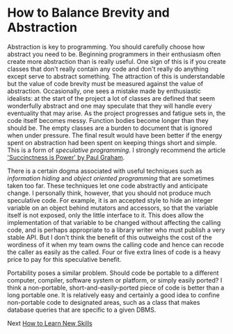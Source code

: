 # How to Balance Brevity and Abstraction
[//]: # (Version:1.0.0)
Abstraction is key to programming. You should carefully choose how abstract you need to be. Beginning programmers in their enthusiasm often create more abstraction than is really useful. One sign of this is if you create classes that don't really contain any code and don't really do anything except serve to abstract something. The attraction of this is understandable but the value of code brevity must be measured against the value of abstraction. Occasionally, one sees a mistake made by enthusiastic idealists: at the start of the project a lot of classes are defined that seem wonderfully abstract and one may speculate that they will handle every eventuality that may arise. As the project progresses and fatigue sets in, the code itself becomes messy. Function bodies become longer than they should be. The empty classes are a burden to document that is ignored when under pressure. The final result would have been better if the energy spent on abstraction had been spent on keeping things short and simple. This is a form of *speculative programming*. I strongly recommend the article ['Succinctness is Power' by Paul Graham](http://www.paulgraham.com/power.html).

There is a certain dogma associated with useful techniques such as *information hiding* and *object oriented programming* that are sometimes taken too far. These techniques let one code abstractly and anticipate change. I personally think, however, that you should not produce much speculative code. For example, it is an accepted style to hide an integer variable on an object behind mutators and accessors, so that the variable itself is not exposed, only the little interface to it. This does allow the implementation of that variable to be changed without affecting the calling code, and is perhaps appropriate to a library writer who must publish a very stable API. But I don't think the benefit of this outweighs the cost of the wordiness of it when my team owns the calling code and hence can recode the caller as easily as the called. Four or five extra lines of code is a heavy price to pay for this speculative benefit.

Portability poses a similar problem. Should code be portable to a different computer, compiler, software system or platform, or simply easily ported? I think a non-portable, short-and-easily-ported piece of code is better than a long portable one. It is relatively easy and certainly a good idea to confine non-portable code to designated areas, such as a class that makes database queries that are specific to a given DBMS.

Next [How to Learn New Skills](06-How%20to%20Learn%20New%20Skills.md)
